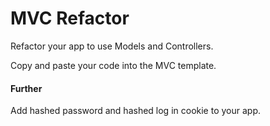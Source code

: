 # MVC Refactor

Refactor your app to use Models and Controllers.

Copy and paste your code into the MVC template.

#### Further
Add hashed password and hashed log in cookie to your app.
